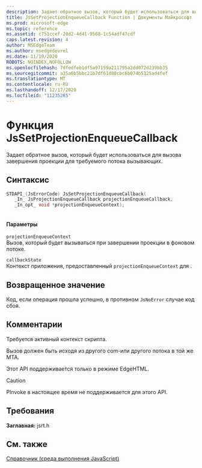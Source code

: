 ```yaml
---
description: Задает обратное вызов, который будет использоваться для вызова завершения проекции для требуемого потока вызывающих.
title: JsSetProjectionEnqueueCallback Function | Документы Майкрософт
ms.prod: microsoft-edge
ms.topic: reference
ms.assetid: c751ccef-20d2-4d41-9568-1c54adf47cdf
caps.latest.revision: 4
author: MSEdgeTeam
ms.author: msedgedevrel
ms.date: 11/19/2020
ROBOTS: NOINDEX,NOFOLLOW
ms.openlocfilehash: 7dfedfeb1df5a97159a211795a2dd072d239bb35
ms.sourcegitcommit: a35a6b5bbc21b7df61d08cbc6b074b5325ad4fef
ms.translationtype: MT
ms.contentlocale: ru-RU
ms.lasthandoff: 12/17/2020
ms.locfileid: "11235285"
---
```

# Функция JsSetProjectionEnqueueCallback

Задает обратное вызов, который будет использоваться для вызова завершения проекции для требуемого потока вызывающих.  
  
## Синтаксис  
  
```cpp  
STDAPI_(JsErrorCode) JsSetProjectionEnqueueCallback(  
   _In_ JsProjectionEnqueueCallback projectionEnqueueCallback,  
   _In_opt_ void *projectionEnqueueContext);  
  
```  
  
#### Параметры  
 `projectionEnqueueContext`  
 Вызов, который будет вызываться при завершении проекции в фоновом потоке.  
  
 `callbackState`  
 Контекст приложения, предоставленный `projectionEnqueueContext` для .  
  
## Возвращенное значение  
 Код, если операция прошла успешно, в противном `JsNoError` случае код сбоя.  
  
## Комментарии  
 Требуется активный контекст скрипта.  
  
 Вызов должен быть исходя из другого com-или другого потока в той же MTA.  
  
 Этот API поддерживается только в режиме EdgeHTML.  
  
> [!CAUTION]
>  PInvoke в настоящее время не поддерживается для этого API.  
  
## Требования  
 **Заглавная:** jsrt.h  
  
## См. также  
 [Справочник (среда выполнения JavaScript)](../chakra-hosting/reference-javascript-runtime.md)
